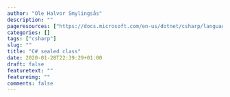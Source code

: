 ```yaml
---
author: "Ole Halvor Smylingsås"
description: ""
pageresources: ["https://docs.microsoft.com/en-us/dotnet/csharp/language-reference/keywords/sealed"]
categories: []
tags: ["csharp"]     
slug: ""
title: "C# sealed class"
date: 2020-01-28T22:39:29+01:00
draft: false
featuretext: ""
featureimg: ""
comments: false
---
```

<!--more-->